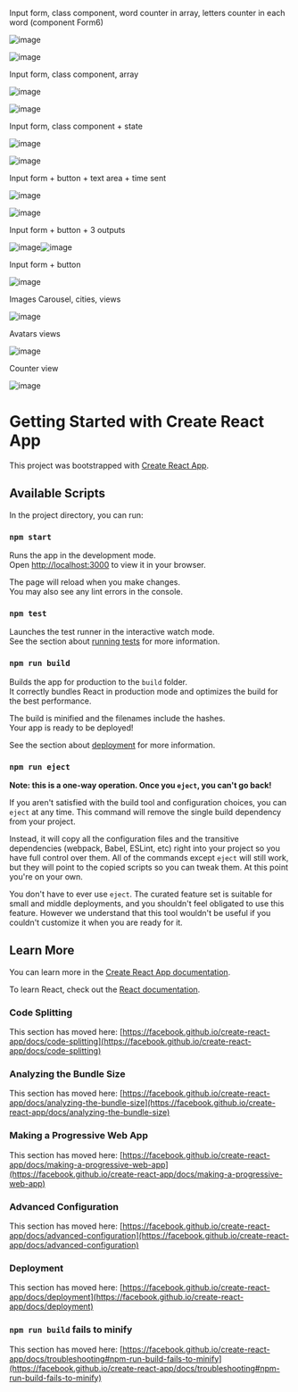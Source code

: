 Input form, class component, word counter in array,  letters counter in each word (component Form6)

![image](https://github.com/user-attachments/assets/169ef410-4893-44a0-893a-c4e372c74077)

![image](https://github.com/user-attachments/assets/6af8ebd6-4a5a-4621-a7cd-b16d6e209e59)

Input form, class component, array

![image](https://github.com/user-attachments/assets/8e4185fc-3378-4c72-a092-6c8108fed717)

![image](https://github.com/user-attachments/assets/9b36e711-ec0c-44e6-96b8-b0fb3c3353ed)

Input form, class component + state

![image](https://github.com/user-attachments/assets/e072af33-3a08-43d2-b119-bb701cded0d8)

![image](https://github.com/user-attachments/assets/f65f54f0-ce9c-4e03-b716-b3fd70965be7)

Input form + button + text area + time sent

![image](https://github.com/user-attachments/assets/5d5b2798-4a8e-4ac1-9ca1-81458e46ccf7)

![image](https://github.com/user-attachments/assets/7765aa76-4cbe-4cd9-b6e9-a3bce1e72363)

Input form + button + 3 outputs

![image](https://github.com/user-attachments/assets/f845415f-86f3-471f-972c-11a95b25d38f)![image](https://github.com/user-attachments/assets/d9904bb5-06fe-4077-9611-c377bf8a1fcb)

Input form + button

![image](https://github.com/user-attachments/assets/a2b96b82-0697-437f-8d31-440ef8ab1a69)

Images Carousel, cities, views

![image](https://github.com/user-attachments/assets/3b5b2503-e9d4-4695-8526-4bb3f639060b)

Avatars views

![image](https://github.com/user-attachments/assets/19871c9e-dc6d-4c95-b897-7c498aa4c1bf)

Counter view

![image](https://github.com/user-attachments/assets/1562a278-c403-49e2-8868-1916a885b61d)

# Getting Started with Create React App

This project was bootstrapped with [Create React App](https://github.com/facebook/create-react-app).

## Available Scripts

In the project directory, you can run:

### `npm start`

Runs the app in the development mode.\
Open [http://localhost:3000](http://localhost:3000) to view it in your browser.

The page will reload when you make changes.\
You may also see any lint errors in the console.

### `npm test`

Launches the test runner in the interactive watch mode.\
See the section about [running tests](https://facebook.github.io/create-react-app/docs/running-tests) for more information.

### `npm run build`

Builds the app for production to the `build` folder.\
It correctly bundles React in production mode and optimizes the build for the best performance.

The build is minified and the filenames include the hashes.\
Your app is ready to be deployed!

See the section about [deployment](https://facebook.github.io/create-react-app/docs/deployment) for more information.

### `npm run eject`

**Note: this is a one-way operation. Once you `eject`, you can't go back!**

If you aren't satisfied with the build tool and configuration choices, you can `eject` at any time. This command will remove the single build dependency from your project.

Instead, it will copy all the configuration files and the transitive dependencies (webpack, Babel, ESLint, etc) right into your project so you have full control over them. All of the commands except `eject` will still work, but they will point to the copied scripts so you can tweak them. At this point you're on your own.

You don't have to ever use `eject`. The curated feature set is suitable for small and middle deployments, and you shouldn't feel obligated to use this feature. However we understand that this tool wouldn't be useful if you couldn't customize it when you are ready for it.

## Learn More

You can learn more in the [Create React App documentation](https://facebook.github.io/create-react-app/docs/getting-started).

To learn React, check out the [React documentation](https://reactjs.org/).

### Code Splitting

This section has moved here: [https://facebook.github.io/create-react-app/docs/code-splitting](https://facebook.github.io/create-react-app/docs/code-splitting)

### Analyzing the Bundle Size

This section has moved here: [https://facebook.github.io/create-react-app/docs/analyzing-the-bundle-size](https://facebook.github.io/create-react-app/docs/analyzing-the-bundle-size)

### Making a Progressive Web App

This section has moved here: [https://facebook.github.io/create-react-app/docs/making-a-progressive-web-app](https://facebook.github.io/create-react-app/docs/making-a-progressive-web-app)

### Advanced Configuration

This section has moved here: [https://facebook.github.io/create-react-app/docs/advanced-configuration](https://facebook.github.io/create-react-app/docs/advanced-configuration)

### Deployment

This section has moved here: [https://facebook.github.io/create-react-app/docs/deployment](https://facebook.github.io/create-react-app/docs/deployment)

### `npm run build` fails to minify

This section has moved here: [https://facebook.github.io/create-react-app/docs/troubleshooting#npm-run-build-fails-to-minify](https://facebook.github.io/create-react-app/docs/troubleshooting#npm-run-build-fails-to-minify)
